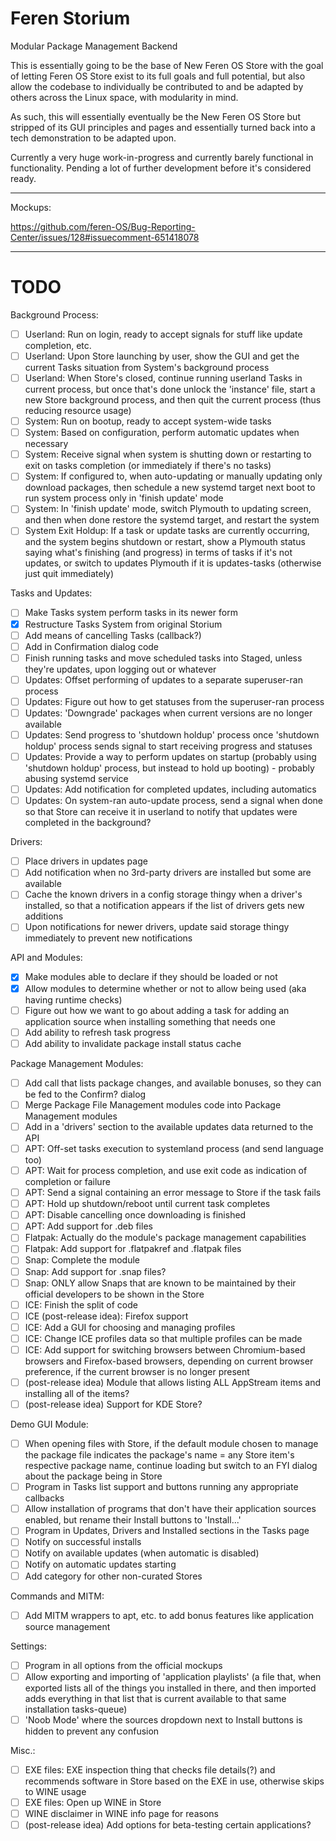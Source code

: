 # Feren Storium

Modular Package Management Backend

This is essentially going to be the base of New Feren OS Store with the goal of letting Feren OS Store exist to its full goals and full potential, but also allow the codebase to individually be contributed to and be adapted by others across the Linux space, with modularity in mind.


As such, this will essentially eventually be the New Feren OS Store but stripped of its GUI principles and pages and essentially turned back into a tech demonstration to be adapted upon.


Currently a very huge work-in-progress and currently barely functional in functionality. Pending a lot of further development before it's considered ready.

---

Mockups:

https://github.com/feren-OS/Bug-Reporting-Center/issues/128#issuecomment-651418078

---

<h1>TODO</h1>

Background Process:

- [ ] Userland: Run on login, ready to accept signals for stuff like update completion, etc.
- [ ] Userland: Upon Store launching by user, show the GUI and get the current Tasks situation from System's background process
- [ ] Userland: When Store's closed, continue running userland Tasks in current process, but once that's done unlock the 'instance' file, start a new Store background process, and then quit the current process (thus reducing resource usage)
- [ ] System: Run on bootup, ready to accept system-wide tasks
- [ ] System: Based on configuration, perform automatic updates when necessary
- [ ] System: Receive signal when system is shutting down or restarting to exit on tasks completion (or immediately if there's no tasks)
- [ ] System: If configured to, when auto-updating or manually updating only download packages, then schedule a new systemd target next boot to run system process only in 'finish update' mode
- [ ] System: In 'finish update' mode, switch Plymouth to updating screen, and then when done restore the systemd target, and restart the system
- [ ] System Exit Holdup: If a task or update tasks are currently occurring, and the system begins shutdown or restart, show a Plymouth status saying what's finishing (and progress) in terms of tasks if it's not updates, or switch to updates Plymouth if it is updates-tasks (otherwise just quit immediately)

Tasks and Updates:

- [ ] Make Tasks system perform tasks in its newer form
- [x] Restructure Tasks System from original Storium
- [ ] Add means of cancelling Tasks (callback?)
- [ ] Add in Confirmation dialog code
- [ ] Finish running tasks and move scheduled tasks into Staged, unless they're updates, upon logging out or whatever
- [ ] Updates: Offset performing of updates to a separate superuser-ran process
- [ ] Updates: Figure out how to get statuses from the superuser-ran process
- [ ] Updates: 'Downgrade' packages when current versions are no longer available
- [ ] Updates: Send progress to 'shutdown holdup' process once 'shutdown holdup' process sends signal to start receiving progress and statuses
- [ ] Updates: Provide a way to perform updates on startup (probably using 'shutdown holdup' process, but instead to hold up booting) - probably abusing systemd service
- [ ] Updates: Add notification for completed updates, including automatics
- [ ] Updates: On system-ran auto-update process, send a signal when done so that Store can receive it in userland to notify that updates were completed in the background?

Drivers:

- [ ] Place drivers in updates page
- [ ] Add notification when no 3rd-party drivers are installed but some are available
- [ ] Cache the known drivers in a config storage thingy when a driver's installed, so that a notification appears if the list of drivers gets new additions
- [ ] Upon notifications for newer drivers, update said storage thingy immediately to prevent new notifications

API and Modules:

- [x] Make modules able to declare if they should be loaded or not
- [x] Allow modules to determine whether or not to allow being used (aka having runtime checks)
- [ ] Figure out how we want to go about adding a task for adding an application source when installing something that needs one
- [ ] Add ability to refresh task progress
- [ ] Add ability to invalidate package install status cache

Package Management Modules:

- [ ] Add call that lists package changes, and available bonuses, so they can be fed to the Confirm? dialog
- [ ] Merge Package File Management modules code into Package Management modules
- [ ] Add in a 'drivers' section to the available updates data returned to the API
- [ ] APT: Off-set tasks execution to systemland process (and send language too)
- [ ] APT: Wait for process completion, and use exit code as indication of completion or failure
- [ ] APT: Send a signal containing an error message to Store if the task fails
- [ ] APT: Hold up shutdown/reboot until current task completes
- [ ] APT: Disable cancelling once downloading is finished
- [ ] APT: Add support for .deb files
- [ ] Flatpak: Actually do the module's package management capabilities
- [ ] Flatpak: Add support for .flatpakref and .flatpak files
- [ ] Snap: Complete the module
- [ ] Snap: Add support for .snap files?
- [ ] Snap: ONLY allow Snaps that are known to be maintained by their official developers to be shown in the Store
- [ ] ICE: Finish the split of code
- [ ] ICE (post-release idea): Firefox support
- [ ] ICE: Add a GUI for choosing and managing profiles
- [ ] ICE: Change ICE profiles data so that multiple profiles can be made
- [ ] ICE: Add support for switching browsers between Chromium-based browsers and Firefox-based browsers, depending on current browser preference, if the current browser is no longer present
- [ ] (post-release idea) Module that allows listing ALL AppStream items and installing all of the items?
- [ ] (post-release idea) Support for KDE Store?

Demo GUI Module:

- [ ] When opening files with Store, if the default module chosen to manage the package file indicates the package's name = any Store item's respective package name, continue loading but switch to an FYI dialog about the package being in Store
- [ ] Program in Tasks list support and buttons running any appropriate callbacks
- [ ] Allow installation of programs that don't have their application sources enabled, but rename their Install buttons to 'Install...'
- [ ] Program in Updates, Drivers and Installed sections in the Tasks page
- [ ] Notify on successful installs
- [ ] Notify on available updates (when automatic is disabled)
- [ ] Notify on automatic updates starting
- [ ] Add category for other non-curated Stores

Commands and MITM:

- [ ] Add MITM wrappers to apt, etc. to add bonus features like application source management

Settings:

- [ ] Program in all options from the official mockups
- [ ] Allow exporting and importing of 'application playlists' (a file that, when exported lists all of the things you installed in there, and then imported adds everything in that list that is current available to that same installation tasks-queue)
- [ ] 'Noob Mode' where the sources dropdown next to Install buttons is hidden to prevent any confusion

Misc.:

- [ ] EXE files: EXE inspection thing that checks file details(?) and recommends software in Store based on the EXE in use, otherwise skips to WINE usage
- [ ] EXE files: Open up WINE in Store
- [ ] WINE disclaimer in WINE info page for reasons
- [ ] (post-release idea) Add options for beta-testing certain applications?